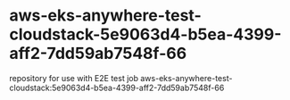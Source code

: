 # aws-eks-anywhere-test-cloudstack-5e9063d4-b5ea-4399-aff2-7dd59ab7548f-66
repository for use with E2E test job aws-eks-anywhere-test-cloudstack:5e9063d4-b5ea-4399-aff2-7dd59ab7548f-66
